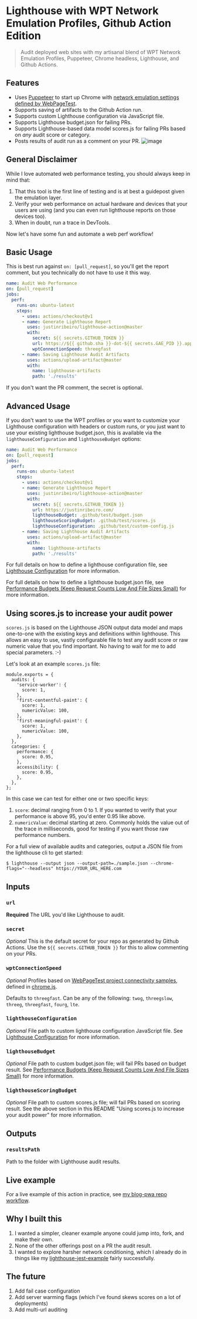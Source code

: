 # Lighthouse with WPT Network Emulation Profiles, Github Action Edition

> Audit deployed web sites with my artisanal blend of WPT Network Emulation Profiles, Puppeteer, Chrome headless, Lighthouse, and Github Actions.

## Features

- Uses [Puppeteer](https://github.com/GoogleChrome/puppeteer) to start up Chrome with [network emulation settings defined by WebPageTest](https://github.com/WPO-Foundation/webpagetest/blob/master/www/settings/connectivity.ini.sample).
- Supports saving of artifacts to the Github Action run.
- Supports custom Lighthouse configuration via JavaScript file.
- Supports Lighthouse budget.json for failing PRs.
- Supports Lighthouse-based data model scores.js for failing PRs based on _any_ audit score or category.
- Posts results of audit run as a comment on your PR.
  ![image](https://user-images.githubusercontent.com/643503/68270529-5729f400-0012-11ea-8fa9-e3eaeb2ee6f5.png)

## General Disclaimer

While I love automated web performance testing, you should always keep in mind that:

1. That this tool is the first line of testing and is at best a guidepost given the emulation layer.
2. Verify your web performance on actual hardware and devices that your users are using (and you can even run lighthouse reports on those devices too).
3. When in doubt, run a trace in DevTools.

Now let's have some fun and automate a web perf workflow!

## Basic Usage

This is best run against `on: [pull_request]`, so you'll get the report comment, but you technically do not have to use it this way.

```yml
name: Audit Web Performance
on: [pull_request]
jobs:
  perf:
    runs-on: ubuntu-latest
    steps:
      - uses: actions/checkout@v1
      - name: Generate Lighthouse Report
        uses: justinribeiro/lighthouse-action@master
        with:
          secret: ${{ secrets.GITHUB_TOKEN }}
          url: https://${{ github.sha }}-dot-${{ secrets.GAE_PID }}.appspot.com
          wptConnectionSpeed: threegfast
      - name: Saving Lighthouse Audit Artifacts
        uses: actions/upload-artifact@master
        with:
          name: lighthouse-artifacts
          path: './results'
```

If you don't want the PR comment, the secret is optional.

## Advanced Usage

If you don't want to use the WPT profiles or you want to customize your Lighthouse configuration with headers or custom runs, or you just want to use your existing lighthouse budget.json, this is available via the `lighthouseConfiguration` and `lighthouseBudget` options:

```yml
name: Audit Web Performance
on: [pull_request]
jobs:
  perf:
    runs-on: ubuntu-latest
    steps:
      - uses: actions/checkout@v1
      - name: Generate Lighthouse Report
        uses: justinribeiro/lighthouse-action@master
        with:
          secret: ${{ secrets.GITHUB_TOKEN }}
          url: https://justinribeiro.com/
          lighthouseBudget: .github/test/budget.json
          lighthouseScoringBudget: .github/test/scores.js
          lighthouseConfiguration: .github/test/custom-config.js
      - name: Saving Lighthouse Audit Artifacts
        uses: actions/upload-artifact@master
        with:
          name: lighthouse-artifacts
          path: './results'
```

For full details on how to define a lighthouse configuration file, see [Lighthouse Configuration](https://github.com/GoogleChrome/lighthouse/blob/master/docs/configuration.md) for more information.

For full details on how to define a lighthouse budget.json file, see [Performance Budgets (Keep Request Counts Low And File Sizes Small)](https://developers.google.com/web/tools/lighthouse/audits/budgets) for more information.

## Using scores.js to increase your audit power

`scores.js` is based on the Lighthouse JSON output data model and maps one-to-one with the existing keys and definitions within lighthouse. This allows an easy to use, vastly configurable file to test any audit score or raw numeric value that you find important. No having to wait for me to add special parameters. :-)

Let's look at an example `scores.js` file:

```
module.exports = {
  audits: {
    'service-worker': {
      score: 1,
    },
    'first-contentful-paint': {
      score: 1,
      numericValue: 100,
    },
    'first-meaningful-paint': {
      score: 1,
      numericValue: 100,
    },
  },
  categories: {
    performance: {
      score: 0.95,
    },
    accessibility: {
      score: 0.95,
    },
  },
};
```

In this case we can test for either one or two specific keys:

1. `score`: decimal ranging from 0 to 1. If you wanted to verify that your performance is above 95, you'd enter 0.95 like above.
2. `numericValue`: decimal starting at zero. Commonly holds the value out of the trace in milliseconds, good for testing if you want those raw performance numbers.

For a full view of available audits and categories, output a JSON file from the lighthouse cli to get started:

```
$ lighthouse --output json --output-path=./sample.json --chrome-flags="--headless" https://YOUR_URL_HERE.com

```

## Inputs

### `url`

**Required** The URL you'd like Lighthouse to audit.

### `secret`

_Optional_ This is the default secret for your repo as generated by Github Actions. Use the `${{ secrets.GITHUB_TOKEN }}` for this to allow commenting on your PRs.

### `wptConnectionSpeed`

_Optional_ Profiles based on [WebPageTest project connectivity samples](https://github.com/WPO-Foundation/webpagetest/blob/master/www/settings/connectivity.ini.sample), defined in [chrome.js](https://github.com/justinribeiro/lighthouse-action/blob/master/src/chrome.js).

Defaults to `threegfast`. Can be any of the following: `twog`, `threegslow`, `threeg`, `threegfast`, `fourg`, `lte`.

### `lighthouseConfiguration`

_Optional_ File path to custom lighthouse configuration JavaScript file. See [Lighthouse Configuration](https://github.com/GoogleChrome/lighthouse/blob/master/docs/configuration.md) for more information.

### `lighthouseBudget`

_Optional_ File path to custom budget.json file; will fail PRs based on budget result. See [Performance Budgets (Keep Request Counts Low And File Sizes Small)](https://developers.google.com/web/tools/lighthouse/audits/budgets) for more information.

### `lighthouseScoringBudget`

_Optional_ File path to custom scores.js file; will fail PRs based on scoring result. See the above section in this README "Using scores.js to increase your audit power" for more information.

## Outputs

### `resultsPath`

Path to the folder with Lighthouse audit results.

## Live example

For a live example of this action in practice, see [my blog-pwa repo workflow](https://github.com/justinribeiro/blog-pwa/blob/master/.github/workflows/main.yml).

## Why I built this

1. I wanted a simpler, cleaner example anyone could jump into, fork, and make their own.
2. None of the other offerings post on a PR the audit result.
3. I wanted to explore harsher network conditioning, which I already do in things like my [lighthouse-jest-example](https://github.com/justinribeiro/lighthouse-jest-example) fairly successfully.

## The future

1. Add fail case configuration
2. Add server warming flags (which I've found skews scores on a lot of deployments)
3. Add multi-url auditing

